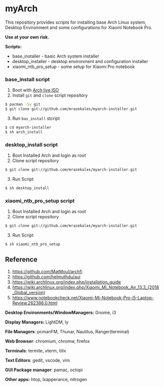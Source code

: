 # myArch 
This repository provides scripts for installing base Arch Linux system, Desktop Environment and some configurations for Xiaomi Notebook Pro. 

**Use at your own risk.**

**Scripts:**
* base_installer - basic Arch system installer
* desktop_installer - desktop environment and configuration installer
* xiaomi_ntb_pro_setup - some setup for Xiaomi Pro notebook

### base_install script

1. Boot with [Arch live ISO](https://www.archlinux.org/download/)
2. Install `git` and `clone` script repository
```bash
$ pacman -Sy git
$ git clone git://github.com/mrazekales/myarch-installer.git
```
3. Run `bas_install` stcript
```bash
$ cd myarch-installer
$ sh arch_install 
```

### desktop_install script

1. Boot Installed Arch and login as root
2. Clone script repository
```bash
$ git clone git://github.com/mrazekales/myarch-installer.git
```
3. Run Script
```bash
$ sh desktop_install
```

### xiaomi_ntb_pro_setup script
1. Boot Installed Arch and login as root
2. Clone script repository
```bash
$ git clone git://github.com/mrazekales/myarch-installer.git
```
3. Run Script
```bash
$ sh xiaomi_ntb_pro_setup
```

## Reference
1. https://github.com/MatMoul/archfi
2. https://github.com/helmuthdu/aui
3. https://wiki.archlinux.org/index.php/installation_guide
5. https://wiki.archlinux.org/index.php/Xiaomi_Mi_Notebook_Air_13.3_(2018_Global_version)
6. https://www.notebookcheck.net/Xiaomi-Mi-Notebook-Pro-i5-Laptop-Review.262386.0.html



**Desktop Environments/WindowManagers:**   Gnome, i3

**Display Managers:**  LightDM, ly

**File Managers**: pcmanFM, Thunar, Nautilus, Ranger(terminal)

**Web Browser**: chromium, chromw, firefox

**Terminals**: termite, xterm, tilix

**Text Editors**: gedit, vscode, vim

**GUI Package manager**: pamac, octopi

**Other apps:** htop, lxapperance, nitrogen


